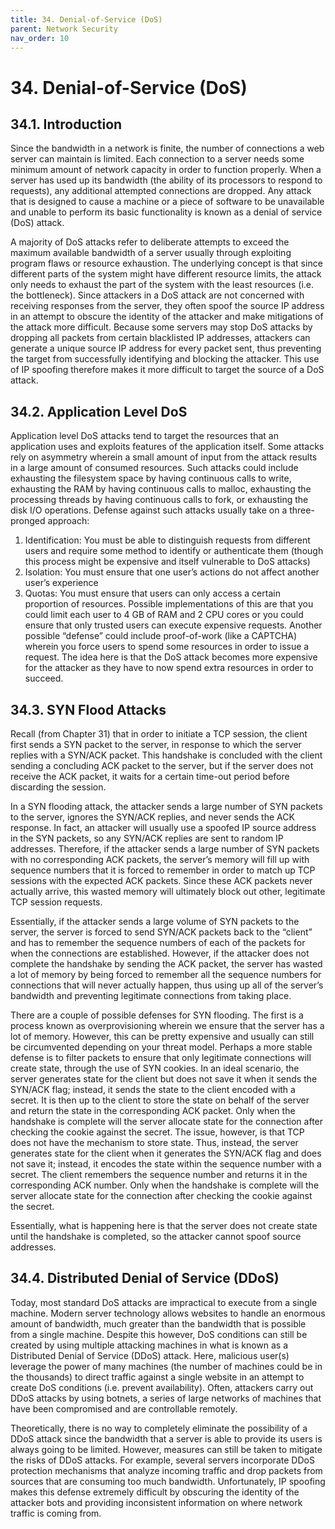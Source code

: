 ```yaml
---
title: 34. Denial-of-Service (DoS)
parent: Network Security
nav_order: 10
---
```


# 34. Denial-of-Service (DoS)

## 34.1. Introduction 

Since the bandwidth in a network is finite, the number of connections a web server can maintain is limited. Each connection to a server needs some minimum amount of network capacity in order to function properly. When a server has used up its bandwidth (the ability of its processors to respond to requests), any additional attempted connections are dropped. Any attack that is designed to cause a machine or a piece of software to be unavailable and unable to perform its basic functionality is known as a denial of service (DoS) attack. 

A majority of DoS attacks refer to deliberate attempts to exceed the maximum available bandwidth of a server usually through exploiting program flaws or resource exhaustion. The underlying concept is that since different parts of the system might have different resource limits, the attack only needs to exhaust the part of the system with the least resources (i.e. the bottleneck). Since attackers in a DoS attack are not concerned with receiving responses from the server, they often spoof the source IP address in an attempt to obscure the identity of the attacker and make mitigations of the attack more difficult. Because some servers may stop DoS attacks by dropping all packets from certain blacklisted IP addresses, attackers can generate a unique source IP address for every packet sent, thus preventing the target from successfully identifying and blocking the attacker. This use of IP spoofing therefore makes it more difficult to target the source of a DoS attack. 

## 34.2. Application Level DoS

Application level DoS attacks tend to target the resources that an application uses and exploits features of the application itself. Some attacks rely on asymmetry wherein a small amount of input from the attack results in a large amount of consumed resources. Such attacks could include exhausting the filesystem space by having continuous calls to write, exhausting the RAM by having continuous calls to malloc, exhausting the processing threads by having continuous calls to fork, or exhausting the disk I/O operations. Defense against such attacks usually take on a three-pronged approach:
1. Identification: You must be able to distinguish requests from different users and require some method to identify or authenticate them (though this process might be expensive and itself vulnerable to DoS attacks)
2. Isolation: You must ensure that one user’s actions do not affect another user’s experience
3. Quotas: You must ensure that users can only access a certain proportion of resources. Possible implementations of this are that you could limit each user to 4 GB of RAM and 2 CPU cores or you could ensure that only trusted users can execute expensive requests. 
Another possible “defense” could include proof-of-work (like a CAPTCHA) wherein you force users to spend some resources in order to issue a request. The idea here is that the DoS attack becomes more expensive for the attacker as they have to now spend extra resources in order to succeed. 

## 34.3. SYN Flood Attacks

Recall (from Chapter 31) that in order to initiate a TCP session, the client first sends a SYN packet to the server, in response to which the server replies with a SYN/ACK packet. This handshake is concluded with the client sending a concluding ACK packet to the server, but if the server does not receive the ACK packet, it waits for a certain time-out period before discarding the session. 

In a SYN flooding attack, the attacker sends a large number of SYN packets to the server, ignores the SYN/ACK replies, and never sends the ACK response. In fact, an attacker will usually use a spoofed IP source address in the SYN packets, so any SYN/ACK replies are sent to random IP addresses. Therefore, if the attacker sends a large number of SYN packets with no corresponding ACK packets, the server’s memory will fill up with sequence numbers that it is forced to remember in order to match up TCP sessions with the expected ACK packets. Since these ACK packets never actually arrive, this wasted memory will ultimately block out other, legitimate TCP session requests. 

Essentially, if the attacker sends a large volume of SYN packets to the server, the server is forced to send SYN/ACK packets back to the “client” and has to remember the sequence numbers of each of the packets for when the connections are established. However, if the attacker does not complete the handshake by sending the ACK packet, the server has wasted a lot of memory by being forced to remember all the sequence numbers for connections that will never actually happen, thus using up all of the server’s bandwidth and preventing legitimate connections from taking place. 

There are a couple of possible defenses for SYN flooding. The first is a process known as overprovisioning wherein we ensure that the server has a lot of memory. However, this can be pretty expensive and usually can still be circumvented depending on your threat model. Perhaps a more stable defense is to filter packets to ensure that only legitimate connections will create state, through the use of SYN cookies. In an ideal scenario, the server generates state for the client but does not save it when it sends the SYN/ACK flag; instead, it sends the state to the client encoded with a secret. It is then up to the client to store the state on behalf of the server and return the state in the corresponding ACK packet. Only when the handshake is complete will the server allocate state for the connection after checking the cookie against the secret. The issue, however, is that TCP does not have the mechanism to store state. Thus, instead, the server generates state for the client when it generates the SYN/ACK flag and does not save it; instead, it encodes the state within the sequence number with a secret. The client remembers the sequence number and returns it in the corresponding ACK number. Only when the handshake is complete will the server allocate state for the connection after checking the cookie against the secret. 

Essentially, what is happening here is that the server does not create state until the handshake is completed, so the attacker cannot spoof source addresses. 

## 34.4. Distributed Denial of Service (DDoS)

Today, most standard DoS attacks are impractical to execute from a single machine. Modern server technology allows websites to handle an enormous amount of bandwidth, much greater than the bandwidth that is possible from a single machine. Despite this however, DoS conditions can still be created by using multiple attacking machines in what is known as a Distributed Denial of Service (DDoS) attack. Here, malicious user(s) leverage the power of many machines (the number of machines could be in the thousands) to direct traffic against a single website in an attempt to create DoS conditions (i.e. prevent availability). Often, attackers carry out DDoS attacks by using botnets, a series of large networks of machines that have been compromised and are controllable remotely. 

Theoretically, there is no way to completely eliminate the possibility of a DDoS attack since the bandwidth that a server is able to provide its users is always going to be limited. However, measures can still be taken to mitigate the risks of DDoS attacks. For example, several servers incorporate DDoS protection mechanisms that analyze incoming traffic and drop packets from sources that are consuming too much bandwidth. Unfortunately, IP spoofing makes this defense extremely difficult by obscuring the identity of the attacker bots and providing inconsistent information on where network traffic is coming from. 

